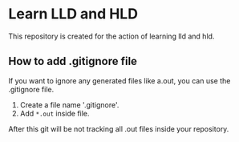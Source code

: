 # Learn LLD and HLD

This repository is created for the action of learning lld and hld.

## How to add .gitignore file

If you want to ignore any generated files like a.out, you can use the .gitignore file.

1. Create a file name '.gitignore'.
2. Add `*.out` inside file.

After this git will be not tracking all .out files inside your repository.